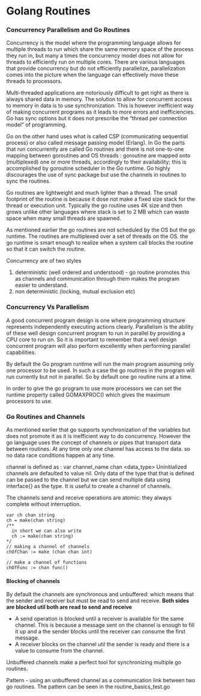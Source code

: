 # Golang Routines

### Concurrency Parallelism and Go Routines

Concurrency is the model where the programming language allows for multiple threads to run which share the same memory space of the process they run in, but many a times the concurrency model does not allow for threads to efficiently run on multiple cores. There are various languages that provide concurrency but do not efficiently parallelize, parallelization comes into the picture when the language can effectively move these threads to processors.

Multi-threaded applications are notoriously difficult to get right as there is always shared data in memory. The solution to allow for concurrent access to memory in data is to use synchronization. This is however inefficient way of making concurrent programs as it leads to more errors and inefficiencies. Go has sync options but it does not prescribe the “thread per connection model” of programming.

Go on the other hand uses what is called CSP (communicating sequential process) or also called message passing model (Erlang). In Go the parts that run concurrently are called Go routines and there is not one-to-one mapping between goroutines and OS threads : goroutine are mapped onto (multiplexed) one or more threads, accordingly to their availability; this is accomplished by goroutine scheduler in the Go runtime.  Go highly discourages the use of sync package but use the channels in routines to sync the routines.


  Go routines are lightweight and much lighter than a thread. The small footprint of the routine is because it dose not make a fixed size stack for the thread or execution unit. Typically the  go routine uses 4K size and then grows unlike other languages where stack is set to 2 MB which can waste space when many small threads are spawned.


  As mentioned earlier the go routines are not scheduled by the OS but the go runtime. The routines are multiplexed over a set of threads on the OS. the go runtime is smart enough to realize when a system call blocks the routine so that it can switch the routine.


  Concurrency are of two styles
  1. deterministic (well ordered and understood) - go routine promotes this as channels and communication through them makes the program easier to understand.
  2. non deterministic (locking, mutual exclusion etc)  

### Concurrency Vs Parallelism


A good concurrent program design is one where programming structure represents independently executing actions clearly. Parallelism is the ability of these well design concurrent program to run in parallel by providing a CPU core to run on. So it is important to remember that a well design concurrent program will also perform excellently when performing parallel capabilities.


By default the Go program runtime will run the main program assuming only one processor to be used. In such a case the go routines in the program will run currently but not in parallel. So by default one go routine runs at a time.


In order to give the go program to use more processors we can set the runtime property called GOMAXPROC() which gives the maximum processors to use.



### Go Routines and Channels

As mentioned earlier that go supports synchronization of the variables but does not promote it as it is inefficient way to do concurrency. However the go language uses the concept of channels or pipes that transport data between routines. At any time only one channel has access to the data. so no data race conditions happen at any time.

channel is defined as :  var channel_name chan <data_type>  Uninitialized channels are defaulted to value nil. Only data of the type that that is defined can be passed to the channel but we can send multiple data using interface{} as the type. It is useful to create a channel of channels.

The channels send and receive operations are atomic: they always complete without interruption.

```
var ch chan string
ch = make(chan string)
/**
  in short we can also write
  ch := make(chan string)
*/
// making a channel of channels
chOfChan := make (chan chan int)  

// make a channel of functions
chOfFunc := chan func()
```

#### Blocking of channels

By default the channels are synchronous and unbuffered: which means that the sender and receiver but must be read to send and receive. **Both sides are blocked util both are read to send and receive**

* A send operation is blocked until a receiver is available for the same channel. This is because a message sent on the channel is enough to fill it up and a the sender blocks until the receiver can consume the first message.
* A receiver blocks on the channel util the sender is ready and there is a value to consume from the channel.

Unbuffered channels make a perfect tool for synchronizing multiple go routines.

Pattern - using an unbuffered channel as a communication link between two go routines. The pattern can be seen in the routine_basics_test.go
